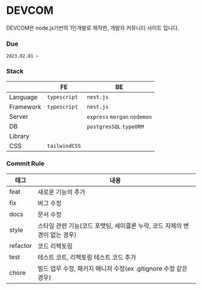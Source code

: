 # DEVCOM

DEVCOM은 node.js기반의 1인개발로 제작한, 개발자 커뮤니티 사이트 입니다.

### Due

    2023.02.01 ~

### Stack

|           | FE            | BE                           |
| --------- | ------------- | ---------------------------- |
| Language  | `typescript`  | `next.js`                    |
| Framework | `typescript`  | `nest.js`                    |
| Server    |               | `express` `morgan` `nodemon` |
| DB        |               | `postgresSQL` `typeORM`      |
| Library   |               |                              |
| CSS       | `tailwindCSS` |                              |

### Commit Rule

| 태그     | 내용                                                                       |
| -------- | -------------------------------------------------------------------------- |
| feat     | 새로운 기능의 추가                                                         |
| fix      | 버그 수정                                                                  |
| docs     | 문서 수정                                                                  |
| style    | 스타일 관련 기능(코드 포맷팅, 세미콜론 누락, 코드 자체의 변경이 없는 경우) |
| refactor | 코드 리펙토링                                                              |
| test     | 테스트 코트, 리펙토링 테스트 코드 추가                                     |
| chore    | 빌드 업무 수정, 패키지 매니저 수정(ex .gitignore 수정 같은 경우)           |
